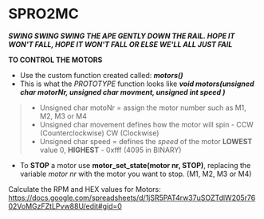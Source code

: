 # SPRO2MC
**_SWING SWING SWING THE APE GENTLY DOWN THE RAIL. HOPE IT WON'T FALL, HOPE IT WON'T FALL OR ELSE WE'LL ALL JUST FAIL_** 

 **TO CONTROL THE MOTORS**
 - Use the custom function created called: **_motors()_** 
 - This is what the *PROTOTYPE* function looks like **_void motors(unsigned char motorNr, unsigned char movment, unsigned int speed )_**
 > - Unsigned char motoNr = assign the motor number such as M1, M2, M3 or M4
 > - Unsigned char movement defines how the motor will spin - CCW (Counterclockwise) CW (Clockwise)
 > - Unsigned char speed = defines the *speed* of the motor **LOWEST** value 0, **HIGHEST** - 0xfff (4095 in BINARY)
 - To **STOP** a motor use **motor_set_state(motor nr, STOP)**, replacing the variable *motor nr* with the motor you want to stop. (M1, M2, M3 or M4)

Calculate the RPM and HEX values for Motors:
https://docs.google.com/spreadsheets/d/1jSR5PAT4rw37uSOZTdlW205r7602VoMGzFZtLPvw88U/edit#gid=0
